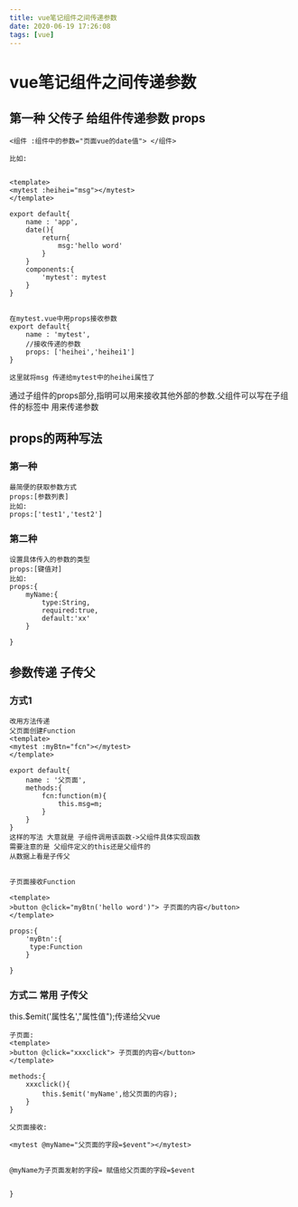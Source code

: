 ```yaml
---
title: vue笔记组件之间传递参数
date: 2020-06-19 17:26:08
tags: [vue]
---
```


# vue笔记组件之间传递参数

## 第一种 父传子 给组件传递参数 props
```
<组件 :组件中的参数="页面vue的date值"> </组件>

比如:


<template>
<mytest :heihei="msg"></mytest>
</template>

export default{
    name : 'app',
    date(){
        return{
            msg:'hello word'
        }
    }
    components:{
        'mytest': mytest
    }
}


在mytest.vue中用props接收参数
export default{
    name : 'mytest',
    //接收传递的参数
    props: ['heihei','heihei1']
}

这里就将msg 传递给mytest中的heihei属性了

```
通过子组件的props部分,指明可以用来接收其他外部的参数.父组件可以写在子组件的标签中 用来传递参数
<!--more-->

## props的两种写法
### 第一种
```
最简便的获取参数方式
props:[参数列表]
比如:
props:['test1','test2']

```
### 第二种 
```
设置具体传入的参数的类型
props:[键值对]
比如:
props:{
    myName:{
        type:String,
        required:true,
        default:'xx'
    }
    
}
```
## 参数传递 子传父
### 方式1
```
改用方法传递
父页面创建Function
<template>
<mytest :myBtn="fcn"></mytest>
</template>

export default{
    name : '父页面',
    methods:{
        fcn:function(m){
            this.msg=m;
        }
    }
}
这样的写法 大意就是 子组件调用该函数->父组件具体实现函数 
需要注意的是 父组件定义的this还是父组件的
从数据上看是子传父


子页面接收Function

<template>
>button @click="myBtn('hello word')"> 子页面的内容</button>
</template>

props:{
    'myBtn':{
     type:Function 
    }
    
}

```

### 方式二 常用 子传父
this.$emit('属性名',"属性值");传递给父vue
```
子页面: 
<template>
>button @click="xxxclick"> 子页面的内容</button>
</template>

methods:{
    xxxclick(){
        this.$emit('myName',给父页面的内容);
    }
}

父页面接收:

<mytest @myName="父页面的字段=$event"></mytest>


@myName为子页面发射的字段= 赋值给父页面的字段=$event

    
}


```